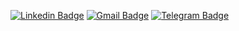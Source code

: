 [![Linkedin Badge](https://img.shields.io/badge/-LinkedIn-blue?style=flat-square&logo=Linkedin&logoColor=white&link=https://www.linkedin.com/in/yankochur)](https://www.linkedin.com/in/yankochur)
[![Gmail Badge](https://img.shields.io/badge/-Gmail-c14438?style=flat-square&logo=Gmail&logoColor=white&link=mailto:mr.uanby@gmail.com)](mailto:mr.uanby@gmail.com)
[![Telegram Badge](https://img.shields.io/badge/-Telegram-blue?style=flat-square&logo=Telegram&logoColor=white&link=https://t.me/yankochur)](https://t.me/yankochur)
